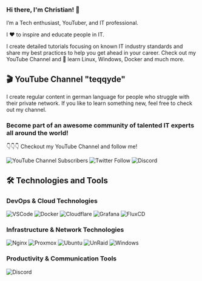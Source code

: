 ### Hi there, I'm Christian! 👋

I’m a Tech enthusiast, YouTuber, and IT professional.

I ❤️ to inspire and educate people in IT.

I create detailed tutorials focusing on known IT industry standards and share my best practices to help you get ahead in your career. Check out my YouTube Channel and 🚀 learn Linux, Windows, Docker and much more.

## 🎬 YouTube Channel "teqqyde"

I create regular content in german language for people who struggle with their private network. If you like to learn something new, feel free to check out my channel.

### Become part of an awesome community of talented IT experts all around the world!

👇👇👇 Checkout my YouTube Channel and follow me!

![YouTube Channel Subscribers](https://img.shields.io/youtube/channel/subscribers/UCnBQ7GosWO57aTpm2wR7Q7Q?label=YouTube%20Channel&style=flat-square)
![Twitter Follow](https://img.shields.io/twitter/follow/teqqyde?style=flat-square)
![Discord](https://img.shields.io/discord/552459328263684096?label=Join%20my%20Community&style=flat-square)


## 🛠️ Technologies and Tools
### DevOps & Cloud Technologies
<p>
  <img alt="VSCode" src="https://img.shields.io/badge/-VSCode-007ACC?style=flat&logo=visual-studio-code&logoColor=white" /> 
  <img alt="Docker" src="https://img.shields.io/badge/-Docker-2496ED?style=flat&logo=docker&logoColor=white" />
  <img alt="Cloudflare" src="https://img.shields.io/badge/-Cloudflare-F38020?style=flat&logo=cloudflare&logoColor=white" /> 
  <img alt="Grafana" src="https://img.shields.io/badge/-Grafana-F46800?style=flat&logo=grafana&logoColor=white" />
  <img alt="FluxCD" src="https://img.shields.io/badge/-FluxCD-2496ED?style=flat&logo=githubactions&logoColor=white" />
</p>

### Infrastructure & Network Technologies
<p>
  <img alt="Nginx" src="https://img.shields.io/badge/-Nginx-009639?style=flat&logo=nginx&logoColor=white" />
  <img alt="Proxmox" src="https://img.shields.io/badge/-Proxmox-E57000?style=flat&logo=proxmox&logoColor=white" /> 
  <img alt="Ubuntu" src="https://img.shields.io/badge/-Ubuntu-E95420?style=flat&logo=ubuntu&logoColor=white" />
  <img alt="UnRaid" src="https://img.shields.io/badge/-UnRaid-E57000?style=flat&logo=unraid&logoColor=white" /> 
  <img alt="Windows" src="https://img.shields.io/badge/-Windows-007ACC?style=flat&logo=windows&logoColor=white" />
</p>

### Productivity & Communication Tools
<p>
  <img alt="Discord" src="https://img.shields.io/badge/-Discord-5865F2?style=flat&logo=discord&logoColor=white" />
</p>
